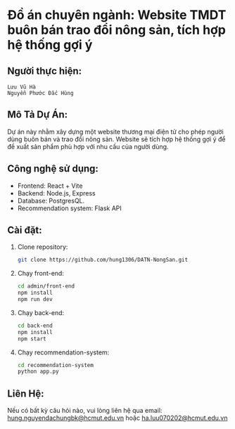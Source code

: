 # Đồ án chuyên ngành: Website TMDT buôn bán trao đổi nông sản, tích hợp hệ thống gợi ý

## Người thực hiện:
    Lưu Vũ Hà
    Nguyễn Phước Đắc Hùng

## Mô Tả Dự Án:
Dự án này nhằm xây dựng một website thương mại điện tử cho phép người dùng buôn bán và trao đổi nông sản. Website sẽ tích hợp hệ thống gợi ý để đề xuất sản phẩm phù hợp với nhu cầu của người dùng.

## Công nghệ sử dụng:
- Frontend: React + Vite
- Backend: Node.js, Express
- Database: PostgresQL.
- Recommendation system: Flask API

## Cài đặt: 
1. Clone repository:
    ```sh
    git clone https://github.com/hung1306/DATN-NongSan.git
    ```
2. Chạy front-end:
    ```sh
    cd admin/front-end
    npm install
    npm run dev
    ```
3. Chạy back-end:
    ```sh
    cd back-end
    npm install
    npm start
    ```
4. Chạy recommendation-system:
    ```sh
    cd recommendation-system
    python app.py
    ```

## Liên Hệ:
Nếu có bất kỳ câu hỏi nào, vui lòng liên hệ qua email: hung.nguyendachungbk@hcmut.edu.vn hoặc ha.luu070202@hcmut.edu.vn
